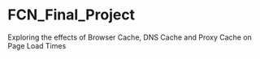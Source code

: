 # FCN_Final_Project
Exploring the effects of Browser Cache, DNS Cache and Proxy Cache on Page Load Times
